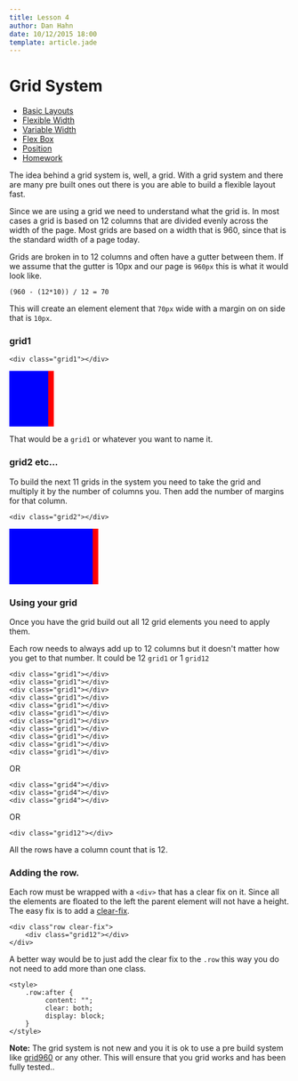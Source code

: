 ```yaml
---
title: Lesson 4
author: Dan Hahn
date: 10/12/2015 18:00
template: article.jade
---
```


# Grid System

* [Basic Layouts]()
* [Flexible Width](flexable.html)
* [Variable Width](varable.html)
* [Flex Box](flex.html)
* [Position](position.html)
* [Homework](homework.html)

The idea behind a grid system is, well, a grid. With a grid system and there are many pre built ones out there is you are able to build a flexible layout fast.

Since we are using a grid we need to understand what the grid is. In most cases a grid is based on 12 columns that are divided evenly across the width of the page. Most grids are based on a width that is 960, since that is the standard width of a page today.

Grids are broken in to 12 columns and often have a gutter between them. If we assume that the gutter is 10px and our page is `960px` this is what it would look like.

    (960 - (12*10)) / 12 = 70

This will create an element element that `70px` wide with a margin on on side that is `10px`.

### grid1

    <div class="grid1"></div>

<div style="width:70px;border-right:10px solid red; background-color:blue; height: 100px"></div>

That would be a `grid1` or whatever you want to name it.

### grid2 etc...

To build the next 11 grids in the system you need to take the grid and multiply it by the number of columns you. Then add the number of margins for that column.

    <div class="grid2"></div>

<div style="width:150px;border-right:10px solid red; background-color:blue; height: 100px"></div>

### Using your grid

Once you have the grid build out all 12 grid elements you need to apply them.

Each row needs to always add up to 12 columns but it doesn't matter how you get to that number. It could be 12 `grid1` or 1 `grid12`

    <div class="grid1"></div>
    <div class="grid1"></div>
    <div class="grid1"></div>
    <div class="grid1"></div>
    <div class="grid1"></div>
    <div class="grid1"></div>
    <div class="grid1"></div>
    <div class="grid1"></div>
    <div class="grid1"></div>
    <div class="grid1"></div>
    <div class="grid1"></div>

OR

    <div class="grid4"></div>
    <div class="grid4"></div>
    <div class="grid4"></div>

OR

    <div class="grid12"></div>

All the rows have a column count that is 12.

### Adding the row.

Each row must be wrapped with a `<div>` that has a clear fix on it. Since all the elements are floated to the left the parent element will not have a height. The easy fix is to add a [clear-fix](../lesson-3/clear-fix.html).

    <div class"row clear-fix">
        <div class="grid12"></div>
    </div>

A better way would be to just add the clear fix to the `.row` this way you do not need to add more than one class.

    <style>
        .row:after {
             content: "";
             clear: both;
             display: block;
        }
    </style>

**Note:** The grid system is not new and you it is ok to use a pre build system like [grid960](http://www.960.gs) or any other. This will ensure that you grid works and has been fully tested..
